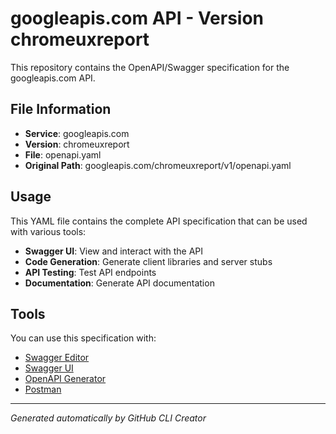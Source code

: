 # googleapis.com API - Version chromeuxreport

This repository contains the OpenAPI/Swagger specification for the googleapis.com API.

## File Information

- **Service**: googleapis.com
- **Version**: chromeuxreport
- **File**: openapi.yaml
- **Original Path**: googleapis.com/chromeuxreport/v1/openapi.yaml

## Usage

This YAML file contains the complete API specification that can be used with various tools:

- **Swagger UI**: View and interact with the API
- **Code Generation**: Generate client libraries and server stubs
- **API Testing**: Test API endpoints
- **Documentation**: Generate API documentation

## Tools

You can use this specification with:

- [Swagger Editor](https://editor.swagger.io/)
- [Swagger UI](https://swagger.io/tools/swagger-ui/)
- [OpenAPI Generator](https://openapi-generator.tech/)
- [Postman](https://www.postman.com/)

---

*Generated automatically by GitHub CLI Creator*
